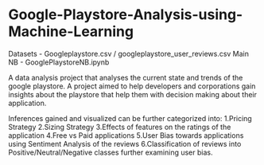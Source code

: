 # Google-Playstore-Analysis-using-Machine-Learning

Datasets - Googleplaystore.csv / googleplaystore_user_reviews.csv
Main NB - GooglePlaystoreNB.ipynb

A data analysis project that analyses the current state and trends of the google playstore.
A project aimed to help developers and corporations gain insights about the playstore that help them with decision making about their application.

Inferences gained and visualized can be further categorized into:
1.Pricing Strategy
2.Sizing Strategy
3.Effects of features on the ratings of the application
4.Free vs Paid applications
5.User Bias towards applications using Sentiment Analysis of the reviews
6.Classification of reviews into Positive/Neutral/Negative classes further examining user bias.


